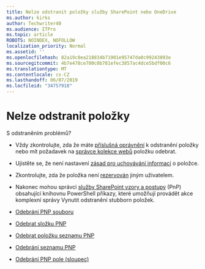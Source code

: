 ```yaml
---
title: Nelze odstranit položky služby SharePoint nebo OneDrive
ms.author: kirks
author: Techwriter40
ms.audience: ITPro
ms.topic: article
ROBOTS: NOINDEX, NOFOLLOW
localization_priority: Normal
ms.assetid: ''
ms.openlocfilehash: 82a19c8ea218834b71901e95747da0c99243893e
ms.sourcegitcommit: 4b7e478ce700c0b781efec3857ac4dce5bdf00c6
ms.translationtype: MT
ms.contentlocale: cs-CZ
ms.lasthandoff: 06/07/2019
ms.locfileid: "34757918"
---
```

# <a name="unable-to-delete-items"></a>Nelze odstranit položky

S odstraněním problémů?

- Vždy zkontrolujte, zda že máte [příslušná oprávnění](https://docs.microsoft.com/sharepoint/default-sharepoint-groups) k odstranění položky nebo mít požadavek na [správce kolekce webů](https://docs.microsoft.com/sharepoint/customize-sharepoint-site-permissions#add-change-or-remove-a-site-collection-administrator) položku odebrat.

- Ujistěte se, že není nastavení [zásad pro uchovávání informací](https://docs.microsoft.com/office365/securitycompliance/retention-policies) o položce.

- Zkontrolujte, zda že položka není [rezervován](https://support.office.com/article/check-out-check-in-or-discard-changes-to-files-in-a-library-7e2c12a9-a874-4393-9511-1378a700f6de) jiným uživatelem.

- Nakonec mohou správci [služby SharePoint vzory a postupy](https://docs.microsoft.com/powershell/sharepoint/sharepoint-pnp/sharepoint-pnp-cmdlets?view=sharepoint-ps#installation) (PnP) obsahující knihovnu PowerShell příkazy, které umožňují provádět akce komplexní správy Vynutit odstranění stubborn položek. 
- [Odebrání PNP souboru](https://docs.microsoft.com/powershell/module/sharepoint-pnp/remove-pnpfile?view=sharepoint-ps)
- [Odebrat složku PNP](https://docs.microsoft.com/powershell/module/sharepoint-pnp/remove-pnpfolder?view=sharepoint-ps)
- [Odebrat položku seznamu PNP](https://docs.microsoft.com/powershell/module/sharepoint-pnp/remove-pnplistitem?view=sharepoint-ps)
- [Odebrání seznamu PNP](https://docs.microsoft.com/powershell/module/sharepoint-pnp/remove-pnplist?view=sharepoint-ps)
- [Odebrání PNP pole (sloupec)](https://docs.microsoft.com/powershell/module/sharepoint-pnp/remove-pnpfield?view=sharepoint-ps)